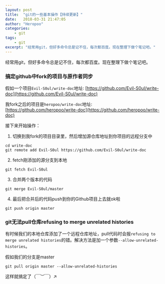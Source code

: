 ```yaml
---
layout: post
title:  "git的一些基本操作【持续更新】"
date:   2018-03-31 21:47:05
author: "Heropoo"
categories: 
    - git
tags:
    - git
excerpt: "经常用git，但好多命令总是记不住，每次都百度。现在整理下做个笔记吧。"
---
```

经常用git，但好多命令总是记不住，每次都百度。现在整理下做个笔记吧。

### 搞定github中fork的项目与原作者同步

假如一个项目`Evil-S0ul/write-doc`地址: [https://github.com/Evil-S0ul/write-doc](https://github.com/Evil-S0ul/write-doc)

我fork之后的项目是`heropoo/write-doc`地址: [https://github.com/heropoo/write-doc](https://github.com/heropoo/write-doc)

接下来开始操作：

1. 切换到我fork的项目目录里，然后增加源仓库地址到你项目的远程分支中
```
cd write-doc
git remote add Evil-S0ul https://github.com/Evil-S0ul/write-doc
```
2. fetch刚添加的源分支到本地
```
git fetch Evil-S0ul
```
3. 合并两个版本的代码
```
git merge Evil-S0ul/master
```
4. 最后把合并后的代码push到你的Github项目上去就ok啦
```
git push origin master
```
### git无法pull仓库refusing to merge unrelated histories
有时候我们的本地仓库添加了一个远程仓库地址，pull代码时会报`refusing to merge unrelated histories`的错。解决方法是加一个参数`--allow-unrelated-histories`。

假如我们的分支是master
```
git pull origin master --allow-unrelated-histories
```
这样就搞定了（￣︶￣）↗　
